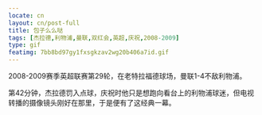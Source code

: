 ```yaml
---
locate: cn
layout: cn/post-full
title: 包子么么哒
tags: [杰拉德,利物浦,曼联,双红会,英超,庆祝,2008-2009]
type: gif
featimg: 7bb8bd97gy1fxsgkzav2wg20b406a7id.gif
---
```


2008-2009赛季英超联赛第29轮，在老特拉福德球场，曼联1-4不敌利物浦。

第42分钟，杰拉德罚入点球，庆祝时他只是想跑向看台上的利物浦球迷，但电视转播的摄像镜头刚好在那里，于是便有了这经典一幕。